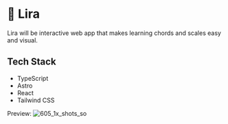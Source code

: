 # 🎹 Lira

Lira will be interactive web app that makes learning chords and scales easy and visual.

## Tech Stack

- TypeScript
- Astro
- React
- Tailwind CSS

Preview:
![605_1x_shots_so](https://github.com/user-attachments/assets/441d4ed5-ca62-4ca2-a490-8eac8a139684)


